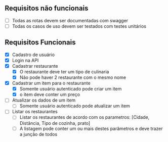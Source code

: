 ## Requisitos não funcionais
- [ ] Todas as rotas devem ser documentadas com swagger
- [ ] Todas os casos de uso devem ser testados com testes unitários 

## Requisitos Funcionais
- [x] Cadastro de usuário
- [x] Login na API
- [x] Cadastrar restaurante
  - [x] O restaurante deve ter um tipo de culinaria
  - [x] Não pode haver 2 restaurante com o mesmo nome

- [x] Cadastrar um item para o restaurante
  - [x] Somente usuário autenticado pode criar um item
  - [x] o item deve conter um preço
- [ ] Atualizar os dados de um item
  - [ ] Somente usuário autenticado pode atualizar um item
  
- [ ] Listar os restaurantes
  - [ ] Listar os restaurantes de acordo com os parametros: [Cidade, Distância, Tipo de cozinha, prato]
  - [ ] A listagem pode conter um ou mais destes parâmetros e deve trazer a junção de todos